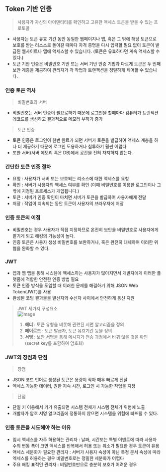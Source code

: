 ## Token 기반 인증
> 사용자가 자신의 아이덴티티를 확인하고 고유한 액세스 토큰을 받을 수 있는 프로토콜
* 사용자는 토큰 유효 기간 동안 동일한 웹페이지나 앱, 혹은 그 밖에 해당 토큰으로 보호를 받는 리소스로 돌아갈 때마다 자격 증명을 다시 입력할 필요 없이 토큰이 발급된 웹사이트나 앱에 액세스할 수 있습니다. (토큰은 유효하다면 계속 액세스할 수 있다.)
* 토큰 기반 인증은 비밀번호 기반 또는 서버 기반 인증 기법과 다르게 토큰은 두 번째 보안 계층을 제공하여 관리자가 각 작업과 트랜잭션을 정밀하게 제어할 수 있습니다.
### 인증 토큰 역사
> 비밀번호와 서버
* 비밀번호는 서버 인증이 필요로하기 때문에 로그인을 할때마다 컴퓨터가 트랜잭션 레코드를 생성하고 결과적으로 메모리 부하가 증가
> 토큰 인증
* 토큰 인증은 로그인이 한번 완료가 되면 서버가 토큰을 발급하여 액세스 계층을 하나 더 제공하기 때문에 로그인 도용하거나 침투하기 훨씬 어렵다
* 또한 서버(서버 메모리 혹은 DB)에서 공간을 전혀 차지하지 않는다. 
### 간단한 토큰 인증 절차
* 요청 : 사용자가 서버 또는 보호되는 리소스에 대한 액세스를 요청
* 확인 : 서버가 사용자의 액세스 여부를 확인 (이때 비밀번호를 이용한 로그인이나 그 밖에 지정된 프로세스가 개입됩니다.)
* 토큰 : 서버가 인증 확인이 마치면 서버가 토큰을 발급하여 사용자에게 전달
* 저장 : 작업이 지속되는 동안 토큰이 사용자의 브라우저에 저장
### 인증 토큰의 이점
* 비밀번호는 경우 사용자가 직접 지정하므로 온전히 보안을 비밀번호로 사용자에게 맡기게 되고 해킹의 가능성이 높다.
* 인증 토큰은 사용자 생성 비밀번호를 보완하거나, 혹은 완전히 대체하여 이러한 위협을 완화할 수 있다. 
### JWT
* 앱과 웹 앱을 통해 시스템에 엑세스하는 사용자가 많아지면서 개발자에게 이러한 플랫폼에 적합한 안전한 인증 방법 필요
* 토큰 인증 방식을 도입할 때 이러한 문제를 해결하기 위해 JSON Web Token(JWT)를 사용
* 완성된 코딩 결과물을 발신자와 수신자 사이에서 안전하게 통신 지원
> JWT 세가지 구성요소  
![image](https://user-images.githubusercontent.com/102463200/199649615-53378805-521e-42e9-949a-a1be0529df89.png)
> 1. **헤더** : 토큰 유형을 비롯해 관련된 서면 알고리즘을 정의
> 2. **페이로드** : 토큰 발급자, 토큰 유효기간 등을 정의
> 3. **서명** : 보안 서명을 통해 메시지가 전송 과정에서 바뀌 않을 것을 확인  (secret key를 포함하여 암호화)

### JWT의 장점과 단점
>장점
* JSON 코드 언어로 생성된 토큰은 용량이 작아 매우 빠르게 전달
* 엑세스 가능한 데이터, 권한 지속 시간, 로그인 시 가능한 작업을 지정
> 단점
* 단일 키 이용해서 키가 유출되면 시스템 전체가 시스템 전체가 위험에 노출
* 개발자가 암호 서명 알고리즘에 정통하지 않으면 시스템을 위험에 빠뜨릴 수 있다.

### 인증 토큰을 시도해야 하는 이유
* 임시 액세스를 자주 허용하는 관리자 : 날짜, 시간또는 특별 이벤트에 따라 사용자 수의 변동 폭이 크면 액세스를 반복해서 허용 또는 취소가 필요한 경우 토큰이 유용
* 액세스 세분화가 필요한 관리자 : 서버가 사용자 속성이 아닌 특정 문서 속성에 따라 엑세스를 허용하는 경우 비밀번호로는 정밀한 세분화가 어렵다
* 주요 해킹 표적인 관리자 : 비밀번호만으로 충분히 보호가 어려운 경우
